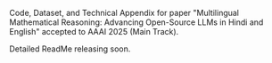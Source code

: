 Code, Dataset, and Technical Appendix for paper "Multilingual Mathematical Reasoning: Advancing Open-Source LLMs in Hindi and English" accepted to AAAI 2025 (Main Track).

Detailed ReadMe releasing soon.
